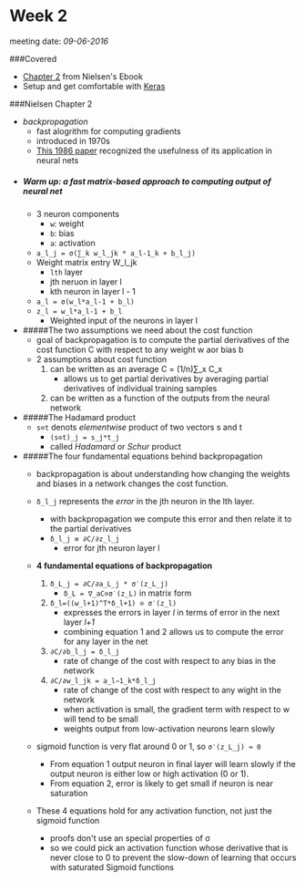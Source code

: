 # Week 2
meeting date: *09-06-2016*

###Covered
- [Chapter 2](http://neuralnetworksanddeeplearning.com/chap2.html) from Nielsen's Ebook
- Setup and get comfortable with [Keras](https://keras.io/)


###Nielsen Chapter 2
  - *backpropagation*
	- fast alogrithm for computing gradients
	- introduced in 1970s
	- [This 1986 paper](http://www.nature.com/nature/journal/v323/n6088/pdf/323533a0.pdf) recognized the usefulness of its application in neural nets
  - ##### Warm up: a fast matrix-based approach to computing output of neural net
	- 3 neuron components
		- `w`: weight
		- `b`: bias
		- `a`: activation
	- `a_l_j = σ(∑_k w_l_jk * a_l-1_k + b_l_j)`
	- Weight matrix entry W_l_jk
		- `lth` layer
		- jth neruon in layer l
		- kth neuron in layer l - 1
	- `a_l = σ(w_l*a_l-1 + b_l)`
	- `z_l = w_l*a_l-1 + b_l`
		- Weighted input of the neurons in layer l
  - #####The two assumptions we need about the cost function
	- goal of backpropagation is to compute the partial derivatives of the cost function C with respect to any weight w aor bias b
	- 2 assumptions about cost function
		1. can be written as an average C = (1/n)∑_x C_x
			- allows us to get partial derivatives by averaging partial derivatives of individual training samples
		2. can be written as a function of the outputs from the neural network
  - #####The Hadamard product
	- `s⊙t` denots *elementwise* product of two vectors s and t
		- `(s⊙t)_j = s_j*t_j`
		- called *Hadamard* or *Schur* product
  - #####The four fundamental equations behind backpropagation
	- backpropagation is about understanding how changing the weights and biases in a network changes the cost function.
	- `δ_l_j` represents the *error* in the jth neuron in the lth layer.
		- with backpropagation we compute this error and then relate it to the partial derivatives
		- `δ_l_j ≡ ∂C/∂z_l_j`
			- error for jth neuron layer l
	- **4 fundamental equations of backpropagation**
		1. `δ_L_j = ∂C/∂a_L_j * σ′(z_L_j)`
			- `δ_L = ∇_aC⊙σ′(z_L)` in matrix form
		2. `δ_l=((w_l+1)^T*δ_l+1) ⊙ σ′(z_l)`
			- expresses the errors in layer *l* in terms of error in the next layer *l+1*
			- combining equation 1 and 2 allows us to compute the error for any layer in the net
		3. `∂C/∂b_l_j = δ_l_j`
			- rate of change of the cost with respect to any bias in the network
		4. `∂C/∂w_l_jk = a_l−1_k*δ_l_j`
			- rate of change of the cost with respect to any wight in the network
			- when activation is small, the gradient term with respect to w will tend to be small
			- weights output from low-activation neurons learn slowly

	- sigmoid function is very flat around 0 or 1, so `σ′(z_L_j) ≈ 0`
		- From equation 1 output neuron in final layer will learn slowly if the output neuron is either low or high activation (0 or 1).
		- From equation 2, error is likely to get small if neuron is near saturation
	- These 4 equations hold for any activation function, not just the sigmoid function
		- proofs don't use an special properties of σ
		- so we could pick an activation function whose derivative that is never close to 0 to prevent the slow-down of learning that occurs with saturated Sigmoid functions
